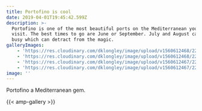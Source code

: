 ```yaml
---
title: Portofino is cool
date: 2019-04-01T19:45:42.599Z
description: >-
  Portofino is one of the most beautiful ports on the Mediterranean you have to
  visit. The best times to go are June or September. July and August can be very
  busy which can detract from the magic.
galleryImages:
    - 'https://res.cloudinary.com/dklongley/image/upload/v1560612468/2292/9t.jpg'
    - 'https://res.cloudinary.com/dklongley/image/upload/v1560612468/2292/9r.jpg'
    - 'https://res.cloudinary.com/dklongley/image/upload/v1560612467/2292/9s.jpg'
    - 'https://res.cloudinary.com/dklongley/image/upload/v1560612467/2292/9q.jpg'
image: ''
---
```

Portofino a Mediterranean gem.

{{< amp-gallery >}}


